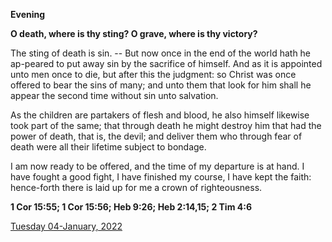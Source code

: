**Evening**

**O  death, where is thy sting? O grave, where is thy victory?**
 
The sting of death is sin. -- But now once in the end of the world hath he ap-peared to put away sin by the sacrifice of himself. And as it is appointed unto men once to die, but after this the judgment: so Christ was once offered to bear the sins of many; and unto them that look for him shall he appear the second time without sin unto salvation.
 
As the children are partakers of flesh and blood, he also himself likewise took part of the same; that through death he might destroy him that had the power of death, that is, the devil; and deliver them who through fear of death were all their lifetime subject to bondage.
 
I am now ready to be offered, and the time of my departure is at hand. I have fought a good fight, I have finished my course, I have kept the faith: hence-forth there is laid up for me a crown of righteousness.  

**1 Cor 15:55; 1 Cor 15:56; Heb 9:26; Heb 2:14,15; 2 Tim 4:6**

[Tuesday 04-January, 2022](https://t.me/daily_light)
